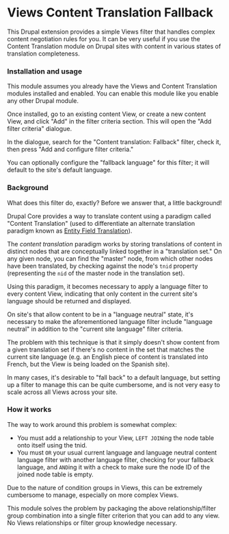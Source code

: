 Views Content Translation Fallback
===================================

This Drupal extension provides a simple Views filter that handles complex
content negotiation rules for you. It can be very useful if you use the Content
Translation module on Drupal sites with content in various states of translation
completeness.


### Installation and usage

This module assumes you already have the Views and Content Translation modules
installed and enabled. You can enable this module like you enable any other
Drupal module.

Once installed, go to an existing content View, or create a new content View,
and click "Add" in the filter criteria section. This will open the "Add filter
criteria" dialogue.

In the dialogue, search for the "Content translation: Fallback" filter, check
it, then press "Add and configure filter criteria."

You can optionally configure the "fallback language" for this filter; it will
default to the site's default language.


### Background

What does this filter do, exactly? Before we answer that, a little background!

Drupal Core provides a way to translate content using a paradigm called "Content
Translation" (used to differentiate an alternate translation paradigm known as
[Entity Field Translation](https://drupal.org/project/entity_translation)).

The _content translation_ paradigm works by storing translations of content in
distinct nodes that are conceptually linked together in a "translation set." On
any given node, you can find the "master" node, from which other nodes have been
translated, by checking against the node's `tnid` property (representing the
`nid` of the master node in the translation set).

Using this paradigm, it becomes necessary to apply a language filter to every
content View, indicating that only content in the current site's language should
be returned and displayed.

On site's that allow content to be in a "language neutral" state, it's necessary
to make the aforementioned language filter include "language neutral" in
addition to the "current site language" filter criteria.

The problem with this technique is that it simply doesn't show content from a
given translation set if there's no content in the set that matches the current
site language (e.g. an English piece of content is translated into French, but
the View is being loaded on the Spanish site).

In many cases, it's desirable to "fall back" to a default language, but setting
up a filter to manage this can be quite cumbersome, and is not very easy to
scale across all Views across your site.


### How it works

The way to work around this problem is somewhat complex:

* You must add a relationship to your View, `LEFT JOIN`ing the node table onto
  itself using the tnid.
* You must `OR` your usual current language and language neutral content
  language filter with another language filter, checking for your fallback
  language, and `AND`ing it with a check to make sure the node ID of the joined
  node table is empty.

Due to the nature of condition groups in Views, this can be extremely cumbersome
to manage, especially on more complex Views.

This module solves the problem by packaging the above relationship/filter group
combination into a single filter criterion that you can add to any view. No
Views relationships or filter group knowledge necessary.
